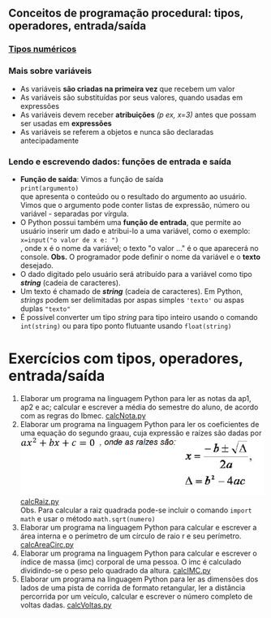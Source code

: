 ## Conceitos de programação procedural: tipos, operadores, entrada/saída  
### [Tipos numéricos](https://docs.python.org/pt-br/3/library/stdtypes.html#numeric-types-int-float-complex)

### Mais sobre variáveis  
- As variáveis **são criadas na primeira vez** que recebem um valor  
- As variáveis são substituídas por seus valores, quando usadas em expressões
- As variáveis devem receber **atribuições** *(p ex, x=3)* antes que possam ser usadas em **expressões**
- As variáveis se referem a objetos e nunca são declaradas antecipadamente

### Lendo e escrevendo dados: funções de entrada e saída
- **Função de saída**: Vimos a função de saída  
`print(argumento)`  
que apresenta o conteúdo ou o resultado do argumento ao usuário. Vimos que o argumento pode conter listas de expressão, número ou variável - separadas por vírgula.  
- O Python possui também uma **função de entrada**, que permite ao usuário inserir um dado e atribui-lo a uma variável, como o exemplo:  
`x=input("o valor de x e: ")`  
, onde x é o nome da variável; o texto "o valor ..." é o que aparecerá no console. **Obs.** O programador pode definir o nome da variável e o **texto** desejado. 
- O dado digitado pelo usuário será atribuído para a variável como tipo ***string*** (cadeia de caracteres).
- Um texto é chamado de ***string*** (cadeia de caracteres). Em Python, *strings* podem ser delimitadas por aspas simples `'texto'` ou aspas duplas `"texto"` 
- É possível converter um tipo *string* para tipo inteiro usando o comando `int(string)` ou para tipo ponto flutuante usando `float(string)`

# Exercícios com tipos, operadores, entrada/saída  
1. Elaborar um programa na linguagem Python para ler as notas da ap1, ap2 e ac; calcular e escrever a média do semestre do aluno, de acordo com as regras do Ibmec.  [calcNota.py](https://github.com/claytonjasilva/prog_exemplos/blob/main/calcNota.py)
2. Elaborar um programa na linguagem Python para ler os coeficientes de uma equação do segundo graau, cuja expressão e raízes são dadas por  
![equação 2 grau](https://github.com/claytonjasilva/claytonjasilva.github.io/blob/main/prog_aulas/equacaoGrau2.gif)  
[calcRaiz.py](https://github.com/claytonjasilva/prog_exemplos/blob/main/calcRaiz.py)  
Obs. Para calcular a raiz quadrada pode-se incluir o comando `import math` e usar o método `math.sqrt(numero)`  
3. Elaborar um programa na linguagem Python para calcular e escrever a área interna e o perímetro de um círculo de raio r e seu perímetro. [calcAreaCirc.py](https://github.com/claytonjasilva/prog_exemplos/blob/main/calcAreaCirc.py)
5. Elaborar um programa na linguagem Python para calcular e escrever o índice de massa (imc) corporal de uma pessoa. O imc é calculado dividindo-se o peso pelo quadrado da altura. [calcIMC.py](https://github.com/claytonjasilva/prog_exemplos/blob/main/calcIMC.py)
6. Elaborar um programa na linguagem Python para ler as dimensões dos lados de uma pista de corrida de formato retangular, ler a distância percorrida por um veículo, calcular e escrever o número completo de voltas dadas. [calcVoltas.py](https://github.com/claytonjasilva/prog_exemplos/blob/main/calcVoltas.py)

